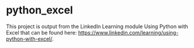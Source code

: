 # python_excel

This project is output from the LinkedIn Learning module Using Python with Excel that can be found here: https://www.linkedin.com/learning/using-python-with-excel/.
